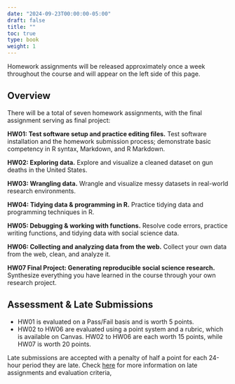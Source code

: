 ```yaml
---
date: "2024-09-23T00:00:00-05:00"
draft: false
title: ""
toc: true
type: book
weight: 1
---
```


<!--
---
header:
  caption: ""
  image: ""
title: Homework assignments
view: 2
type: post
draft: false
---
-->



Homework assignments will be released approximately once a week throughout the course and will appear on the left side of this page.

<!--
For the exact release and due date, refer to Canvas or the [course schedule](https://docs.google.com/spreadsheets/d/1h7_TmhUr5k7BGT3h-F4VJMUEEUtvvhqw/edit?usp=sharing&ouid=112534119211880791899&rtpof=true&sd=true).
-->


## Overview

There will be a total of seven homework assignments, with the final assignment serving as final project:

**HW01: Test software setup and practice editing files.** Test software installation and the homework submission process; demonstrate basic competency in R syntax, Markdown, and R Markdown.

**HW02: Exploring data.** Explore and visualize a cleaned dataset on gun deaths in the United States.

**HW03: Wrangling data.** Wrangle and visualize messy datasets in real-world research environments.

**HW04: Tidying data & programming in R.** Practice tidying data and programming techniques in R.

**HW05: Debugging & working with functions.** Resolve code errors, practice writing functions, and tidying data with social science data.

**HW06: Collecting and analyzing data from the web.** Collect your own data from the web, clean, and analyze it.

**HW07 Final Project: Generating reproducible social science research.** Synthesize everything you have learned in the course through your own research project.


## Assessment & Late Submissions

  * HW01 is evaluated on a Pass/Fail basis and is worth 5 points.
  * HW02 to HW06 are evaluated using a point system and a rubric, which is available on Canvas. HW02 to HW06 are each worth 15 points, while HW07 is worth 20 points. 
  
Late submissions are accepted with a penalty of half a point for each 24-hour period they are late. Check [here](https://computing-soc-sci.netlify.app/faq/homework-evaluations/) for more information on late assignments and evaluation criteria,